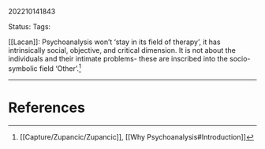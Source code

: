 202210141843

Status: 
Tags: 

[[Lacan]]: Psychoanalysis won’t ‘stay in its field of therapy’, it has intrinsically social, objective, and critical dimension. It is not about the individuals and their intimate problems- these are inscribed into the socio-symbolic field ‘Other’.[^1]





---
# References

[^1]: [[Capture/Zupancic/Zupancic]], [[Why Psychoanalysis#Introduction]]